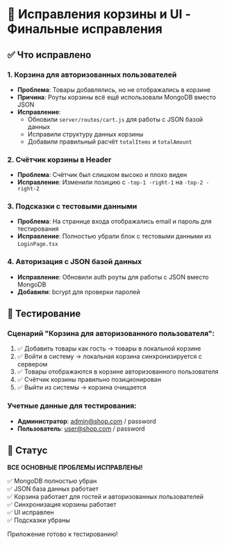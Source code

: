 # 🛒 Исправления корзины и UI - Финальные исправления

## ✅ Что исправлено

### 1. Корзина для авторизованных пользователей

- **Проблема**: Товары добавлялись, но не отображались в корзине
- **Причина**: Роуты корзины всё ещё использовали MongoDB вместо JSON
- **Исправление**:
  - Обновили `server/routes/cart.js` для работы с JSON базой данных
  - Исправили структуру данных корзины
  - Добавили правильный расчёт `totalItems` и `totalAmount`

### 2. Счётчик корзины в Header

- **Проблема**: Счётчик был слишком высоко и плохо виден
- **Исправление**: Изменили позицию с `-top-1 -right-1` на `-top-2 -right-2`

### 3. Подсказки с тестовыми данными

- **Проблема**: На странице входа отображались email и пароль для тестирования
- **Исправление**: Полностью убрали блок с тестовыми данными из `LoginPage.tsx`

### 4. Авторизация с JSON базой данных

- **Исправление**: Обновили auth роуты для работы с JSON вместо MongoDB
- **Добавили**: bcrypt для проверки паролей

## 🧪 Тестирование

### Сценарий "Корзина для авторизованного пользователя":

1. ✅ Добавить товары как гость → товары в локальной корзине
2. ✅ Войти в систему → локальная корзина синхронизируется с сервером
3. ✅ Товары отображаются в корзине авторизованного пользователя
4. ✅ Счётчик корзины правильно позиционирован
5. ✅ Выйти из системы → корзина очищается

### Учетные данные для тестирования:

- **Администратор**: admin@shop.com / password
- **Пользователь**: user@shop.com / password

## 🚀 Статус

**ВСЕ ОСНОВНЫЕ ПРОБЛЕМЫ ИСПРАВЛЕНЫ!**

✅ MongoDB полностью убран  
✅ JSON база данных работает  
✅ Корзина работает для гостей и авторизованных пользователей  
✅ Синхронизация корзины работает  
✅ UI исправлен  
✅ Подсказки убраны

Приложение готово к тестированию!
